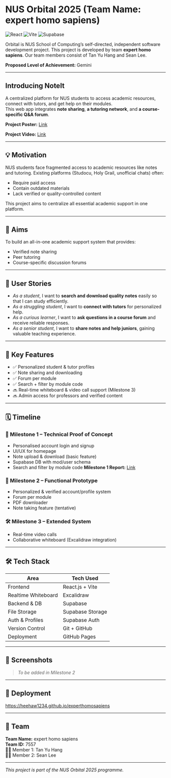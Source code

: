 # NUS Orbital 2025 (Team Name: expert homo sapiens)

![React](https://img.shields.io/badge/React.js-v18.2.0-blue?logo=react)
![Vite](https://img.shields.io/badge/Vite-5.0-purple?logo=vite)
![Supabase](https://img.shields.io/badge/Supabase-backend-green?logo=supabase)

Orbital is NUS School of Computing’s self-directed, independent software development project. This project is developed by team **expert homo sapiens**. Our team members consist of Tan Yu Hang and Sean Lee.

**Proposed Level of Achievement:** Gemini

---

## Introducing NoteIt

A centralized platform for NUS students to access academic resources, connect with tutors, and get help on their modules.  
This web app integrates **note sharing**, **a tutoring network**, and **a course-specific Q&A forum**.

**Project Poster:** [Link](https://drive.google.com/file/d/1wSiVpGjtsWLj64QnCwKp8vcX6sYndxE9/view?usp=sharing)

**Project Video:** [Link](https://drive.google.com/file/d/1FZf47QxsX2rIZgxyLn5DXVD0ak3ookdX/view?usp=drive_link)

---

## 💡 Motivation

NUS students face fragmented access to academic resources like notes and tutoring. Existing platforms (Studocu, Holy Grail, unofficial chats) often:

- Require paid access
- Contain outdated materials
- Lack verified or quality-controlled content

This project aims to centralize all essential academic support in one platform.

---

## 🎯 Aims

To build an all-in-one academic support system that provides:

- Verified note sharing
- Peer tutoring
- Course-specific discussion forums

---

## 👤 User Stories

- _As a student_, I want to **search and download quality notes** easily so that I can study efficiently.
- _As a struggling student_, I want to **connect with tutors** for personalized help.
- _As a curious learner_, I want to **ask questions in a course forum** and receive reliable responses.
- _As a senior student_, I want to **share notes and help juniors**, gaining valuable teaching experience.

---

## 🚀 Key Features

- ✅ Personalized student & tutor profiles
- ✅ Note sharing and downloading
- ✅ Forum per module
- ✅ Search + filter by module code
- 🔜 Real-time whiteboard & video call support (Milestone 3)
- 🔜 Admin access for professors and verified content

---

## 🗓 Timeline

### 🧩 Milestone 1 – Technical Proof of Concept
- Personalised account login and signup
- UI/UX for homepage
- Note upload & download (basic feature)
- Supabase DB with mod/user schema
- Search and filter by module code
**Milestone 1 Report:** [Link](https://docs.google.com/document/d/19a8i1JgYzlBj6f0TPClzlwtk525w9Qf8/edit?usp=sharing&ouid=110603068132574994115&rtpof=true&sd=true)  

### 🔨 Milestone 2 – Functional Prototype
- Personalized & verified account/profile system
- Forum per module
- PDF downloader
- Note taking feature (tentative)

### 🛠 Milestone 3 – Extended System
- Real-time video calls
- Collaborative whiteboard (Excalidraw integration)

---

## 🛠 Tech Stack

| Area                | Tech Used        |
|---------------------|------------------|
| Frontend            | React.js + Vite |
| Realtime Whiteboard | Excalidraw      |
| Backend & DB        | Supabase        |
| File Storage        | Supabase Storage|
| Auth & Profiles     | Supabase Auth   |
| Version Control     | Git + GitHub    |
|Deployment           | GitHub Pages    |

---

## 📸 Screenshots

> _To be added in Milestone 2_

---

## 🧪 Deployment

https://heehaw1234.github.io/experthomosapiens

---

## 🤝 Team

**Team Name:** expert homo sapiens  
**Team ID:** 7557  
👨‍💻 Member 1: Tan Yu Hang  
👩‍💻 Member 2: Sean Lee

---

_This project is part of the NUS Orbital 2025 programme._
